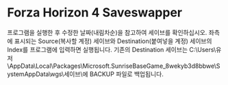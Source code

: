 # Forza Horizon 4 Saveswapper
프로그램을 실행한 후 수정한 날짜(내림차순)을 참고하여 세이브를 확인하십시오. 좌측에 표시되는 Source(복사할 계정) 세이브와 Destination(붙여넣을 계정) 세이브의 Index를 프로그램에 입력하면 실행됩니다. 기존의 Destination 세이브는 C:\Users\유저\AppData\Local\Packages\Microsoft.SunriseBaseGame_8wekyb3d8bbwe\SystemAppData\wgs\세이브\에 BACKUP 파일로 백업됩니다. 
